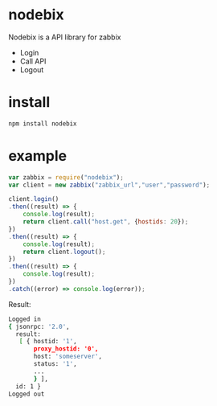 # nodebix
Nodebix is a API library for zabbix
  - Login
  - Call API
  - Logout
# install
```js
npm install nodebix
```

# example

```js
var zabbix = require("nodebix");
var client = new zabbix("zabbix_url","user","password");

client.login()
.then((result) => {
    console.log(result);
    return client.call("host.get", {hostids: 20});
})
.then((result) => {
    console.log(result);
    return client.logout();
})
.then((result) => {
    console.log(result);
})
.catch((error) => console.log(error));
```

Result:

```sh
Logged in
{ jsonrpc: '2.0',
  result:
   [ { hostid: '1',
       proxy_hostid: '0',
       host: 'someserver',
       status: '1',
       ...
       } ],
  id: 1 }
Logged out
```